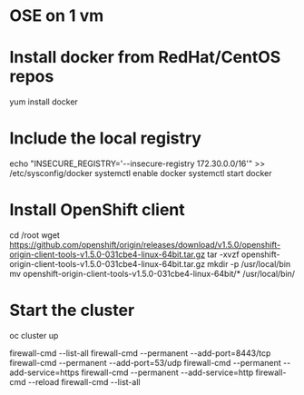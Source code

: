 # OSE on 1 vm
# Install docker from RedHat/CentOS repos
yum install docker
# Include the local registry
echo "INSECURE_REGISTRY='--insecure-registry 172.30.0.0/16'" >> /etc/sysconfig/docker
systemctl enable docker
systemctl start docker

# Install OpenShift client
cd /root
wget https://github.com/openshift/origin/releases/download/v1.5.0/openshift-origin-client-tools-v1.5.0-031cbe4-linux-64bit.tar.gz
tar -xvzf openshift-origin-client-tools-v1.5.0-031cbe4-linux-64bit.tar.gz
mkdir -p /usr/local/bin
mv openshift-origin-client-tools-v1.5.0-031cbe4-linux-64bit/* /usr/local/bin/

# Start the cluster
oc cluster up

 firewall-cmd --list-all
 firewall-cmd --permanent --add-port=8443/tcp
 firewall-cmd --permanent --add-port=53/udp
 firewall-cmd --permanent --add-service=https
 firewall-cmd --permanent --add-service=http
 firewall-cmd --reload
 firewall-cmd --list-all
